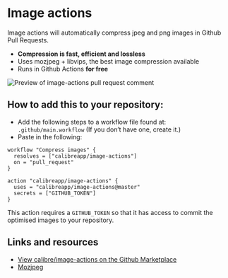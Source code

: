 # Image actions

Image actions will automatically compress jpeg and png images in Github Pull Requests.

- **Compression is fast, efficient and lossless**
- Uses mozjpeg + libvips, the best image compression available
- Runs in Github Actions **for free**

![Preview of image-actions pull request comment](https://user-images.githubusercontent.com/924/62024579-e1470d00-b218-11e9-8655-693ea42ba0f7.png)

## How to add this to your repository:

- Add the following steps to a workflow file found at: `.github/main.workflow` (If you don’t have one, create it.)
- Paste in the following:

```workflow
workflow "Compress images" {
  resolves = ["calibreapp/image-actions"]
  on = "pull_request"
}

action "calibreapp/image-actions" {
  uses = "calibreapp/image-actions@master"
  secrets = ["GITHUB_TOKEN"]
}
```

This action requires a `GITHUB_TOKEN` so that it has access to commit the optimised images to your repository.

## Links and resources

- [View calibre/image-actions on the Github Marketplace](https://github.com/marketplace/actions/image-actions)
- [Mozjpeg](https://github.com/mozilla/mozjpeg)

